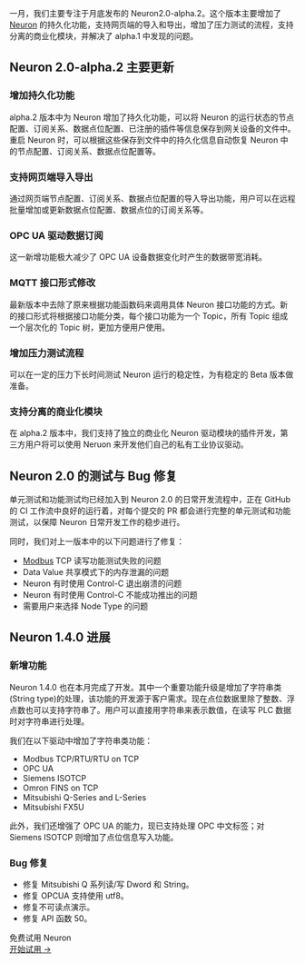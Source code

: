 一月，我们主要专注于月底发布的 Neuron2.0-alpha.2。这个版本主要增加了 [Neuron](https://www.emqx.com/en/products/neuron) 的持久化功能，支持网页端的导入和导出，增加了压力测试的流程，支持分离的商业化模块，并解决了 alpha.1 中发现的问题。

## Neuron 2.0-alpha.2 主要更新

### 增加持久化功能

alpha.2 版本中为 Neuron 增加了持久化功能，可以将 Neuron 的运行状态的节点配置、订阅关系、数据点位配置、已注册的插件等信息保存到网关设备的文件中。重启 Neuron 时，可以根据这些保存到文件中的持久化信息自动恢复 Neuron 中的节点配置、订阅关系、数据点位配置等。

### 支持网页端导入导出

通过网页端节点配置、订阅关系、数据点位配置的导入导出功能，用户可以在远程批量增加或更新数据点位配置、数据点位的订阅关系等。

### OPC UA 驱动数据订阅

这一新增功能极大减少了 OPC UA 设备数据变化时产生的数据带宽消耗。

### MQTT 接口形式修改

最新版本中去除了原来根据功能函数码来调用具体 Neuron 接口功能的方式。新的接口形式将根据接口功能分类，每个接口功能为一个 Topic，所有 Topic 组成一个层次化的 Topic 树，更加方便用户使用。

### 增加压力测试流程

可以在一定的压力下长时间测试 Neuron 运行的稳定性，为有稳定的 Beta 版本做准备。

### 支持分离的商业化模块

在 alpha.2 版本中，我们支持了独立的商业化 Neuron 驱动模块的插件开发，第三方用户将可以使用 Neruon 来开发他们自己的私有工业协议驱动。

## Neuron 2.0 的测试与 Bug 修复

单元测试和功能测试均已经加入到 Neuron 2.0 的日常开发流程中，正在 GitHub 的 CI 工作流中良好的运行着，对每个提交的 PR 都会进行完整的单元测试和功能测试，以保障 Neuron 日常开发工作的稳步进行。

同时，我们对上一版本中的以下问题进行了修复：

- [Modbus](https://www.emqx.com/zh/blog/modbus-protocol-the-grandfather-of-iot-communication) TCP 读写功能测试失败的问题
- Data Value 共享模式下的内存泄漏的问题
- Neuron 有时使用 Control-C 退出崩溃的问题
- Neuron 有时使用 Control-C 不能成功推出的问题
- 需要用户来选择 Node Type 的问题

## Neuron 1.4.0 进展

### 新增功能

Neuron 1.4.0 也在本月完成了开发。其中一个重要功能升级是增加了字符串类(String type)的处理，该功能的开发源于客户需求。现在点位数据里除了整数、浮点数也可以支持字符串了。用户可以直接用字符串来表示数值，在读写 PLC 数据时对字符串进行处理。

我们在以下驱动中增加了字符串类功能：

- Modbus TCP/RTU/RTU on TCP
- OPC UA
- Siemens ISOTCP
- Omron FINS on TCP
- Mitsubishi Q-Series and L-Series
- Mitsubishi FX5U

此外，我们还增强了 OPC UA 的能力，现已支持处理 OPC 中文标签；对 Siemens ISOTCP 则增加了点位信息写入功能。

### Bug 修复

- 修复 Mitsubishi Q 系列读/写 Dword 和 String。
- 修复 OPCUA 支持使用 utf8。
- 修复不可读点演示。
- 修复 API 函数 50。


<section class="promotion">
    <div>
        免费试用 Neuron
    </div>
    <a href="https://www.emqx.com/zh/try?product=neuron" class="button is-gradient px-5">开始试用 →</a >
</section>
